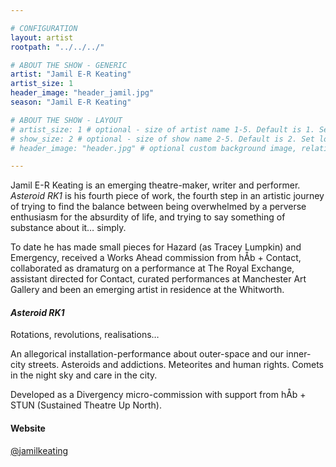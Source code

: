 ```yaml
---

# CONFIGURATION
layout: artist
rootpath: "../../../"

# ABOUT THE SHOW - GENERIC
artist: "Jamil E-R Keating"
artist_size: 1
header_image: "header_jamil.jpg"
season: "Jamil E-R Keating"

# ABOUT THE SHOW - LAYOUT
# artist_size: 1 # optional - size of artist name 1-5. Default is 1. Set longer names to lower values
# show_size: 2 # optional - size of show name 2-5. Default is 2. Set longer names to lower values
# header_image: "header.jpg" # optional custom background image, relative to current page

---
```

Jamil E-R Keating is an emerging theatre-maker, writer and performer. *Asteroid RK1* is his fourth piece of work, the fourth step in an artistic journey of trying to find the balance between being overwhelmed by a perverse enthusiasm for the absurdity of life, and trying to say something of substance about it… simply.           
         
To date he has made small pieces for Hazard (as Tracey Lumpkin) and Emergency, received a Works Ahead commission from hÅb + Contact, collaborated as dramaturg on a performance at The Royal Exchange, assistant directed for Contact, curated performances at Manchester Art Gallery and been an emerging artist in residence at the Whitworth.       
         
#### *Asteroid RK1*
Rotations, revolutions, realisations…                  
         
An allegorical installation-performance about outer-space and our inner-city streets. Asteroids and addictions. Meteorites and human rights. Comets in the night sky and care in the city.           
         
Developed as a Divergency micro-commission with support from hÅb + STUN (Sustained Theatre Up North).         
         
#### Website             
<a href="http://twitter.com/jamilkeating" target="_blank">@jamilkeating</a>
